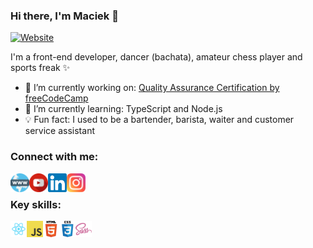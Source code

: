 ### Hi there, I'm Maciek 👋

[![Website](https://img.shields.io/website?label=macieksitkowski.com&style=for-the-badge&url=https%3A%2F%2Fmacieksitkowski.com)](https://macieksitkowski.com)

I'm a front-end developer, dancer (bachata), amateur chess player and sports freak ✨

- 🔭 I’m currently working on: [Quality Assurance Certification by freeCodeCamp](https://www.freecodecamp.org/learn/quality-assurance/quality-assurance-and-testing-with-chai/)
- 📖 I’m currently learning: TypeScript and Node.js
- 💡 Fun fact: I used to be a bartender, barista, waiter and customer service assistant

### Connect with me:

[<img align="left" alt="macieksitkowski.com" width="30px" src="./www.svg" />][website]
[<img align="left" alt="Maciek Sitkowski | YouTube" width="30px" src="./youtube.svg" />][youtube]
[<img align="left" alt="Maciek Sitkowski | LinkedIn" width="30px" src="./linkedin.svg" />][linkedin]
[<img align="left" alt="Maciek Sitkowski | Instagram" width="30px" src="./instagram.svg" />][instagram]

<br />

### Key skills:

<img align="left" alt="React" width="26px" src="https://raw.githubusercontent.com/github/explore/80688e429a7d4ef2fca1e82350fe8e3517d3494d/topics/react/react.png" />
<img align="left" alt="JavaScript" width="26px" src="https://raw.githubusercontent.com/github/explore/80688e429a7d4ef2fca1e82350fe8e3517d3494d/topics/javascript/javascript.png" />
<img align="left" alt="HTML5" width="26px" src="https://raw.githubusercontent.com/github/explore/80688e429a7d4ef2fca1e82350fe8e3517d3494d/topics/html/html.png" />
<img align="left" alt="CSS3" width="26px" src="https://raw.githubusercontent.com/github/explore/80688e429a7d4ef2fca1e82350fe8e3517d3494d/topics/css/css.png" />
<img align="left" alt="Sass" width="26px" src="https://raw.githubusercontent.com/github/explore/80688e429a7d4ef2fca1e82350fe8e3517d3494d/topics/sass/sass.png" />

[website]: https://macieksitkowski.com
[youtube]: https://www.youtube.com/channel/UC1rKQAm9EWiHtI4ADYusG0w
[linkedin]: https://www.linkedin.com/in/maciek-sitkowski/
[instagram]: https://www.instagram.com/rrrubio94

